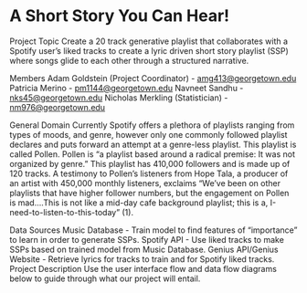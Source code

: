# A Short Story You Can Hear!

Project Topic
Create a 20 track generative playlist that collaborates with a Spotify user’s liked tracks to create a lyric driven short story playlist (SSP) where songs glide to each other through a structured narrative.

Members
Adam Goldstein (Project Coordinator) - amg413@georgetown.edu
Patricia Merino - pm1144@georgetown.edu
Navneet Sandhu - nks45@georgetown.edu
Nicholas Merkling (Statistician) - nm976@georgetown.edu

General
Domain
Currently Spotify offers a plethora of playlists ranging from types of moods, and genre, however only one commonly followed playlist declares and puts forward an attempt at a genre-less playlist.  This playlist is called Pollen.  Pollen is “a playlist based around a radical premise: It was not organized by genre.”  This playlist has 410,000 followers and is made up of 120 tracks.  A testimony to Pollen’s listeners from Hope Tala, a producer of an artist with 450,000 monthly listeners, exclaims “We’ve been on other playlists that have higher follower numbers, but the engagement on Pollen is mad….This is not like a mid-day cafe background playlist; this is a, I-need-to-listen-to-this-today” (1).

Data Sources
Music Database - Train model to find features of “importance” to learn in order to generate SSPs.
Spotify API - Use liked tracks to make SSPs based on trained model from Music Database.
Genius API/Genius Website - Retrieve lyrics for tracks to train and for Spotify liked tracks.
Project Description
Use the user interface flow and data flow diagrams below to guide through what our project will entail.
